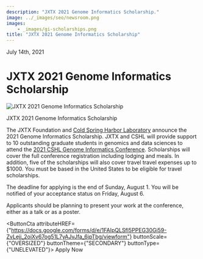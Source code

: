 ```yaml
---
description: "JXTX 2021 Genome Informatics Scholarship."
image: ../_images/seo/newsroom.png
images:
    - _images/gi-scholarships.png
title: "JXTX 2021 Genome Informatics Scholarship"
---
```


<Date>July 14th, 2021</Date>

# JXTX 2021 Genome Informatics Scholarship

<Image alt="JXTX 2021 Genome Informatics Scholarship" image={props.images[0]}></Image>
<figcaption>JXTX 2021 Genome Informatics Scholarship</figcaption>

The JXTX Foundation and [Cold Spring Harbor Laboratory](https://meetings.cshl.edu/) announce the 2021 Genome Informatics Scholarship. JXTX and CSHL will provide support to 10 outstanding graduate students in genomics and data sciences to attend the [2021 CSHL Genome Informatics Conference](https://meetings.cshl.edu/meetings.aspx?meet=info&year=21). Scholarships will cover the full conference registration including lodging and meals. In addition, five of the scholarships will also cover travel travel expenses up to $1000. You must be based in the United States to be eligible for travel scholarships.

The deadline for applying is the end of Sunday, August 1.  You will be notified of your acceptance status on Friday, August 6.

Applicants should be planning to present your work at the conference, either as a talk or as a poster.

<ButtonCta
    attributeHREF={"https://docs.google.com/forms/d/e/1FAIpQLSfl5PPEG30Gi59-ZvLejj_2oiXv67og51L7yAJvJfa_6jpTbg/viewform"}
    buttonScale={"OVERSIZED"}
    buttonTheme={"SECONDARY"}
    buttonType={"UNELEVATED"}>
Apply Now
</ButtonCta>
